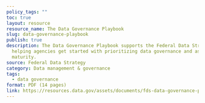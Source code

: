 ```yaml
---
policy_tags: ""
toc: true
layout: resource
resource_name: The Data Governance Playbook
slug: data-governance-playbook
publish: true
description: The Data Governance Playbook supports the Federal Data Strategy by
  helping agencies get started with prioritizing data governance and assessing
  maturity.
source: Federal Data Strategy
category: Data management & governance
tags:
  - data governance
format: PDF (14 pages)
link: https://resources.data.gov/assets/documents/fds-data-governance-playbook.pdf
---
```

